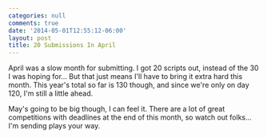 ```yaml
---
categories: null
comments: true
date: '2014-05-01T12:55:12-06:00'
layout: post
title: 20 Submissions In April
---
```


April was a slow month for submitting. I got 20 scripts out, instead of the 30 I was hoping for... But that just means I'll have to bring it extra hard this month. This year's total so far is 130 though, and since we're only on day 120, I'm still a little ahead.

May's going to be big though, I can feel it. There are a lot of great competitions with deadlines at the end of this month, so watch out folks... I'm sending plays your way.